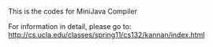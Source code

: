 This is the codes for MiniJava Compiler

For information in detail, please go to: http://cs.ucla.edu/classes/spring11/cs132/kannan/index.html
